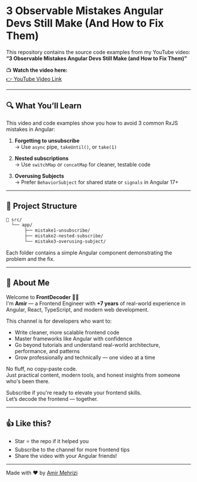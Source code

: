 # 3 Observable Mistakes Angular Devs Still Make (And How to Fix Them)

This repository contains the source code examples from my YouTube video:  
**“3 Observable Mistakes Angular Devs Still Make (and How to Fix Them)”**

📺 **Watch the video here:**  
[👉 YouTube Video Link](https://www.youtube.com/@FrontDecoder)

---

## 🔍 What You’ll Learn

This video and code examples show you how to avoid 3 common RxJS mistakes in Angular:

1. **Forgetting to unsubscribe**  
   → Use `async` pipe, `takeUntil()`, or `take(1)`

2. **Nested subscriptions**  
   → Use `switchMap` or `concatMap` for cleaner, testable code

3. **Overusing Subjects**  
   → Prefer `BehaviorSubject` for shared state or `signals` in Angular 17+

---

## 📂 Project Structure

```bash
📁 src/
  └── app/
       ├── mistake1-unsubscribe/
       ├── mistake2-nested-subscribe/
       └── mistake3-overusing-subject/
```

Each folder contains a simple Angular component demonstrating the problem and the fix.

---

<!-- ## 📸 Slides

You can find the PowerPoint slides [here](./slides/observable-mistakes-slides.pptx)  
_or_ view them online via [Google Drive](https://drive.google.com/your-slide-link-here)

--- -->

## 🙌 About Me

Welcome to **FrontDecoder** 👨‍💻  
I'm **Amir** — a Frontend Engineer with **+7 years** of real-world experience in Angular, React, TypeScript, and modern web development.

This channel is for developers who want to:
- Write cleaner, more scalable frontend code  
- Master frameworks like Angular with confidence  
- Go beyond tutorials and understand real-world architecture, performance, and patterns  
- Grow professionally and technically — one video at a time  

No fluff, no copy-paste code.  
Just practical content, modern tools, and honest insights from someone who's been there.

Subscribe if you're ready to elevate your frontend skills.  
Let’s decode the frontend — together.

---

## 👍 Like this?

- Star ⭐ the repo if it helped you  
- Subscribe to the channel for more frontend tips  
- Share the video with your Angular friends!

---

Made with ❤️ by [Amir Mehrizi](https://www.linkedin.com/in/seyed-amir-mehrizi-319b151b6/)
